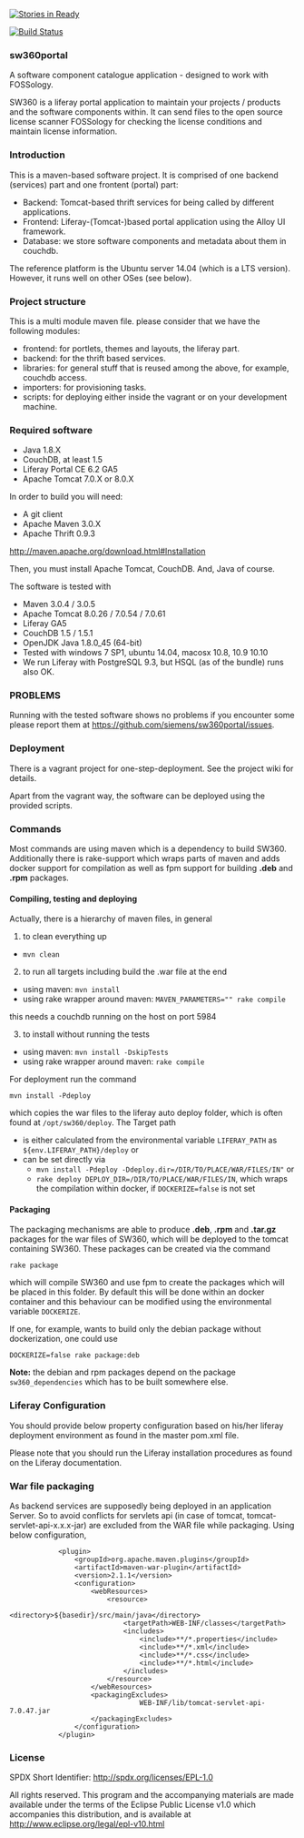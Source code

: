 [![Stories in Ready](https://badge.waffle.io/sw360/sw360portal.png?label=ready&title=Ready)](https://waffle.io/sw360/sw360portal)

[![Build Status](https://travis-ci.org/sw360/sw360portal.svg?branch=master)](https://travis-ci.org/sw360/sw360portal)

### sw360portal

A software component catalogue application - designed to work with FOSSology.

SW360 is a liferay portal application to maintain your projects / products and
the software components within. It can send files to the open source
license scanner FOSSology for checking the license conditions and 
maintain license information.

### Introduction

This is a maven-based software project. It is comprised of one backend (services) part
and one frontent (portal) part:

* Backend: Tomcat-based thrift services for being called by different applications.
* Frontend: Liferay-(Tomcat-)based portal application using the Alloy UI framework.
* Database: we store software components and metadata about them in couchdb.

The reference platform is the Ubuntu server 14.04 (which is a LTS version). However, it
runs well on other OSes (see below).

### Project structure

This is a multi module maven file. please consider that we have the following modules:

* frontend: for portlets, themes and layouts, the liferay part.
* backend: for the thrift based services.
* libraries: for general stuff that is reused among the above, for example, couchdb access.
* importers: for provisioning tasks.
* scripts: for deploying either inside the vagrant or on your development machine.

### Required software

* Java 1.8.X
* CouchDB, at least 1.5
* Liferay Portal CE 6.2 GA5
* Apache Tomcat 7.0.X or 8.0.X

In order to build you will need:

* A git client
* Apache Maven 3.0.X
* Apache Thrift 0.9.3

http://maven.apache.org/download.html#Installation

Then, you must install Apache Tomcat, CouchDB. And, Java of course.

The software is tested with

* Maven 3.0.4 / 3.0.5
* Apache Tomcat 8.0.26 / 7.0.54 / 7.0.61
* Liferay GA5
* CouchDB 1.5 / 1.5.1
* OpenJDK Java 1.8.0_45 (64-bit) 
* Tested with windows 7 SP1, ubuntu 14.04, macosx 10.8, 10.9 10.10
* We run Liferay with PostgreSQL 9.3, but HSQL (as of the bundle) runs also OK.

### PROBLEMS

Running with the tested software shows no problems if you encounter some please report them at https://github.com/siemens/sw360portal/issues.


### Deployment

There is a vagrant project for one-step-deployment. See the project wiki for details.

Apart from the vagrant way, the software can be deployed using the provided scripts.

### Commands
Most commands are using maven which is a dependency to build SW360. Additionally
there is rake-support which wraps parts of maven and adds docker support for
compilation as well as fpm support for building **.deb** and **.rpm** packages.
#### Compiling, testing and deploying

Actually, there is a hierarchy of maven files, in general

1. to clean everything up
  - `mvn clean`

2. to run all targets including build the .war file at the end
  - using maven: `mvn install`
  - using rake wrapper around maven: `MAVEN_PARAMETERS="" rake compile`

  this needs a couchdb running on the host on port 5984

3. to install without running the tests
  - using maven: `mvn install -DskipTests`
  - using rake wrapper around maven: `rake compile`

For deployment run the command
```
mvn install -Pdeploy
```
which copies the war files to the liferay auto deploy folder, which is often
found at `/opt/sw360/deploy`.
The Target path
- is either calculated from the environmental variable `LIFERAY_PATH` as
  `${env.LIFERAY_PATH}/deploy` or
- can be set directly via
  - `mvn install -Pdeploy -Ddeploy.dir=/DIR/TO/PLACE/WAR/FILES/IN"` or
  - `rake deploy DEPLOY_DIR=/DIR/TO/PLACE/WAR/FILES/IN`, which wraps the
  compilation within docker, if `DOCKERIZE=false` is not set 
  
#### Packaging
The packaging mechanisms are able to produce **.deb**, **.rpm** and **.tar.gz**
packages for the war files of SW360, which will be deployed to the tomcat
containing SW360. These packages can be created via the command
```
rake package
```
which will compile SW360 and use fpm to create the packages which will be placed
in this folder.
By default this will be done within an docker container and this behaviour can
be modified using the environmental variable `DOCKERIZE`.

If one, for example, wants to build only the debian package without
dockerization, one could use
```
DOCKERIZE=false rake package:deb
```

**Note:** the debian and rpm packages depend on the package `sw360_dependencies`
which has to be built somewhere else.

### Liferay Configuration

You should provide below property configuration based on his/her liferay deployment
environment as found in the master pom.xml file.

Please note that you should run the Liferay installation procedures as found on the
Liferay documentation.

### War file packaging

As backend services are supposedly being deployed in an application Server.
So to avoid conflicts for servlets api (in case of tomcat, tomcat-servlet-api-x.x.x-jar)
are excluded from the WAR file while packaging. Using below configuration,

```
            <plugin>
				<groupId>org.apache.maven.plugins</groupId>
				<artifactId>maven-war-plugin</artifactId>
				<version>2.1.1</version>
				<configuration>
					<webResources>
						<resource>
							<directory>${basedir}/src/main/java</directory>
							<targetPath>WEB-INF/classes</targetPath>
							<includes>
								<include>**/*.properties</include>
								<include>**/*.xml</include>
								<include>**/*.css</include>
								<include>**/*.html</include>
							</includes>
						</resource>
					</webResources>
					<packagingExcludes>
        					    WEB-INF/lib/tomcat-servlet-api-7.0.47.jar
         		 	</packagingExcludes>
				</configuration>
            </plugin>
```

### License


SPDX Short Identifier: http://spdx.org/licenses/EPL-1.0

All rights reserved. This program and the accompanying materials
are made available under the terms of the Eclipse Public License v1.0
which accompanies this distribution, and is available at
http://www.eclipse.org/legal/epl-v10.html
